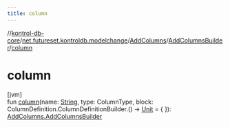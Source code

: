 ```yaml
---
title: column
---
```

//[kontrol-db-core](../../../../index.html)/[net.futureset.kontroldb.modelchange](../../index.html)/[AddColumns](../index.html)/[AddColumnsBuilder](index.html)/[column](column.html)



# column



[jvm]\
fun [column](column.html)(name: [String](https://kotlinlang.org/api/latest/jvm/stdlib/kotlin/-string/index.html), type: ColumnType, block: ColumnDefinition.ColumnDefinitionBuilder.() -&gt; [Unit](https://kotlinlang.org/api/latest/jvm/stdlib/kotlin/-unit/index.html) = { }): [AddColumns.AddColumnsBuilder](index.html)




